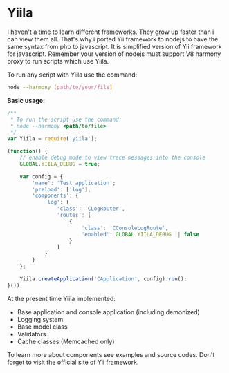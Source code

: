 Yiila
=====

I haven't a time to learn different frameworks. They grow up faster than i can view them all. That's why i ported Yii framework to nodejs to have the same syntax from php to javascript. It is simplified version of Yii framework for javascript. Remember your version of nodejs must support V8 harmony proxy to run scripts which use Yiila.

To run any script with Yiila use the command:
```bash
node --harmony [path/to/your/file]
```

**Basic usage:**

```javascript
/**
 * To run the script use the command:
 * node --harmony <path/to/file>
 */
var Yiila = require('yiila');

(function() {
	// enable debug mode to view trace messages into the console
	GLOBAL.YIILA_DEBUG = true;

	var config = {
		'name': 'Test application';
		'preload': ['log'],
		'components': {
			'log': {
				'class': 'CLogRouter',
				'routes': [
					{
						'class': 'CConsoleLogRoute',
						'enabled': GLOBAL.YIILA_DEBUG || false
					}
				]
			}
		}
	};

	Yiila.createApplication('CApplication', config).run();
}());
```

At the present time Yiila implemented:
* Base application and console application (including demonized)
* Logging system
* Base model class
* Validators
* Cache classes (Memcached only)

To learn more about components see examples and source codes. Don't forget to visit the official site of Yii framework.
